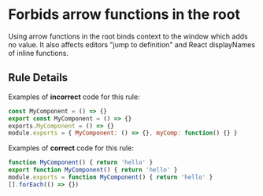 # Forbids arrow functions in the root

Using arrow functions in the root binds context to the window which adds no value.
It also affects editors "jump to definition" and React displayNames of inline functions.

## Rule Details

Examples of **incorrect** code for this rule:

```js
const MyComponent = () => {}
export const MyComponent = () => {}
exports.MyComponent = () => {}
module.exports = { MyComponent: () => {}, myComp: function() {} }
```

Examples of **correct** code for this rule:

```js
function MyComponent() { return 'hello' }
export function MyComponent() { return 'hello' }
module.exports = function MyComponent() { return 'hello' }
[].forEach(() => {})
```
